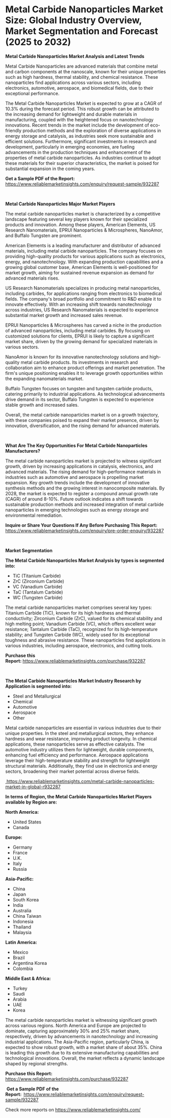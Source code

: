 <p><h1>Metal Carbide Nanoparticles Market Size: Global Industry Overview, Market Segmentation and Forecast (2025 to 2032)</h1></p><p><strong>Metal Carbide Nanoparticles Market Analysis and Latest Trends</strong></p>
<p><p>Metal Carbide Nanoparticles are advanced materials that combine metal and carbon components at the nanoscale, known for their unique properties such as high hardness, thermal stability, and chemical resistance. These nanoparticles find applications across various sectors, including electronics, automotive, aerospace, and biomedical fields, due to their exceptional performance.</p><p>The Metal Carbide Nanoparticles Market is expected to grow at a CAGR of 10.3% during the forecast period. This robust growth can be attributed to the increasing demand for lightweight and durable materials in manufacturing, coupled with the heightened focus on nanotechnology innovations. Recent trends in the market include the development of eco-friendly production methods and the exploration of diverse applications in energy storage and catalysis, as industries seek more sustainable and efficient solutions. Furthermore, significant investments in research and development, particularly in emerging economies, are fueling advancements in the production techniques and enhancement of the properties of metal carbide nanoparticles. As industries continue to adopt these materials for their superior characteristics, the market is poised for substantial expansion in the coming years.</p></p>
<p><strong>Get a Sample PDF of the Report:&nbsp;</strong> <a href="https://www.reliablemarketinsights.com/enquiry/request-sample/932287?utm_campaign=2002&utm_medium=2&utm_source=Github&utm_content=ia&utm_term=21032025&utm_id=metal-carbide-nanoparticles">https://www.reliablemarketinsights.com/enquiry/request-sample/932287</a></p>
<p>&nbsp;</p>
<p><strong>Metal Carbide Nanoparticles Major Market Players</strong></p>
<p><p>The metal carbide nanoparticles market is characterized by a competitive landscape featuring several key players known for their specialized products and innovation. Among these players, American Elements, US Research Nanomaterials, EPRUI Nanoparticles & Microspheres, NanoAmor, and Buffalo Tungsten are prominent.</p><p>American Elements is a leading manufacturer and distributor of advanced materials, including metal carbide nanoparticles. The company focuses on providing high-quality products for various applications such as electronics, energy, and nanotechnology. With expanding production capabilities and a growing global customer base, American Elements is well-positioned for market growth, aiming for sustained revenue expansion as demand for advanced materials rises.</p><p>US Research Nanomaterials specializes in producing metal nanoparticles, including carbides, for applications ranging from electronics to biomedical fields. The company's broad portfolio and commitment to R&D enable it to innovate effectively. With an increasing shift towards nanotechnology across industries, US Research Nanomaterials is expected to experience substantial market growth and increased sales revenue.</p><p>EPRUI Nanoparticles & Microspheres has carved a niche in the production of advanced nanoparticles, including metal carbides. By focusing on customized solutions for clients, EPRUI is likely to capture a significant market share, driven by the growing demand for specialized materials in various sectors.</p><p>NanoAmor is known for its innovative nanotechnology solutions and high-quality metal carbide products. Its investments in research and collaboration aim to enhance product offerings and market penetration. The firm's unique positioning enables it to leverage growth opportunities within the expanding nanomaterials market.</p><p>Buffalo Tungsten focuses on tungsten and tungsten carbide products, catering primarily to industrial applications. As technological advancements drive demand in its sector, Buffalo Tungsten is expected to experience stable growth and increased sales.</p><p>Overall, the metal carbide nanoparticles market is on a growth trajectory, with these companies poised to expand their market presence, driven by innovation, diversification, and the rising demand for advanced materials.</p></p>
<p>&nbsp;</p>
<p><strong>What Are The Key Opportunities For Metal Carbide Nanoparticles Manufacturers?</strong></p>
<p><p>The metal carbide nanoparticles market is projected to witness significant growth, driven by increasing applications in catalysis, electronics, and advanced materials. The rising demand for high-performance materials in industries such as automotive and aerospace is propelling market expansion. Key growth trends include the development of innovative synthesis methods and the growing interest in nanocomposite materials. By 2028, the market is expected to register a compound annual growth rate (CAGR) of around 8-10%. Future outlook indicates a shift towards sustainable production methods and increased integration of metal carbide nanoparticles in emerging technologies such as energy storage and environmental remediation.</p></p>
<p><strong>Inquire or Share Your Questions If Any Before Purchasing This Report:</strong> <a href="https://www.reliablemarketinsights.com/enquiry/pre-order-enquiry/932287?utm_campaign=2002&utm_medium=2&utm_source=Github&utm_content=ia&utm_term=21032025&utm_id=metal-carbide-nanoparticles">https://www.reliablemarketinsights.com/enquiry/pre-order-enquiry/932287</a></p>
<p>&nbsp;</p>
<p><strong>Market Segmentation</strong></p>
<p><strong>The Metal Carbide Nanoparticles Market Analysis by types is segmented into:</strong></p>
<p><ul><li>TiC (Titanium Carbide)</li><li>ZrC (Zirconium Carbide)</li><li>VC (Vanadium Carbide)</li><li>TaC (Tantalum Carbide)</li><li>WC (Tungsten Carbide)</li></ul></p>
<p><p>The metal carbide nanoparticles market comprises several key types: Titanium Carbide (TiC), known for its high hardness and thermal conductivity; Zirconium Carbide (ZrC), valued for its chemical stability and high melting point; Vanadium Carbide (VC), which offers excellent wear resistance; Tantalum Carbide (TaC), recognized for its high-temperature stability; and Tungsten Carbide (WC), widely used for its exceptional toughness and abrasive resistance. These nanoparticles find applications in various industries, including aerospace, electronics, and cutting tools.</p></p>
<p><strong>Purchase this Report:&nbsp;</strong><a href="https://www.reliablemarketinsights.com/purchase/932287?utm_campaign=2002&utm_medium=2&utm_source=Github&utm_content=ia&utm_term=21032025&utm_id=metal-carbide-nanoparticles">https://www.reliablemarketinsights.com/purchase/932287</a></p>
<p>&nbsp;</p>
<p><strong>The Metal Carbide Nanoparticles Market Industry Research by Application is segmented into:</strong></p>
<p><ul><li>Steel and Metallurgical</li><li>Chemical</li><li>Automotive</li><li>Aerospace</li><li>Other</li></ul></p>
<p><p>Metal carbide nanoparticles are essential in various industries due to their unique properties. In the steel and metallurgical sectors, they enhance hardness and wear resistance, improving product longevity. In chemical applications, these nanoparticles serve as effective catalysts. The automotive industry utilizes them for lightweight, durable components, enhancing fuel efficiency and performance. Aerospace applications leverage their high-temperature stability and strength for lightweight structural materials. Additionally, they find use in electronics and energy sectors, broadening their market potential across diverse fields.</p></p>
<p><a href="https://www.reliablemarketinsights.com/metal-carbide-nanoparticles-market-in-global-r932287?utm_campaign=2002&utm_medium=2&utm_source=Github&utm_content=ia&utm_term=21032025&utm_id=metal-carbide-nanoparticles">&nbsp;https://www.reliablemarketinsights.com/metal-carbide-nanoparticles-market-in-global-r932287</a></p>
<p><strong>In terms of Region, the Metal Carbide Nanoparticles Market Players available by Region are:</strong></p>
<p>
    <p> <strong> North America: </strong>
        <ul>
            <li>United States</li>
            <li>Canada</li>
        </ul>
        </p> 
    <p> <strong> Europe: </strong>
        <ul>
            <li>Germany</li>
            <li>France</li>
            <li>U.K.</li>
            <li>Italy</li>
            <li>Russia</li>
        </ul>
        </p> 
    <p> <strong> Asia-Pacific: </strong>
        <ul>
            <li>China</li>
            <li>Japan</li>
            <li>South Korea</li>
            <li>India</li>
            <li>Australia</li>
            <li>China Taiwan</li>
            <li>Indonesia</li>
            <li>Thailand</li>
            <li>Malaysia</li>
        </ul>
        </p> 
    <p> <strong> Latin America: </strong>
        <ul>
            <li>Mexico</li>
            <li>Brazil</li>
            <li>Argentina Korea</li>
            <li>Colombia</li>
        </ul>
        </p> 
    <p> <strong> Middle East & Africa: </strong>
        <ul>
            <li>Turkey</li>
            <li>Saudi</li>
            <li>Arabia</li>
            <li>UAE</li>
            <li>Korea</li>
        </ul>
    </p>
    </p>
<p><p>The metal carbide nanoparticles market is witnessing significant growth across various regions. North America and Europe are projected to dominate, capturing approximately 30% and 25% market share, respectively, driven by advancements in nanotechnology and increasing industrial applications. The Asia-Pacific region, particularly China, is expected to show robust growth, with a market share of about 35%. China is leading this growth due to its extensive manufacturing capabilities and technological innovations. Overall, the market reflects a dynamic landscape shaped by regional strengths.</p></p>
<p><strong>Purchase this Report: </strong><a href="https://www.reliablemarketinsights.com/purchase/932287?utm_campaign=2002&utm_medium=2&utm_source=Github&utm_content=ia&utm_term=21032025&utm_id=metal-carbide-nanoparticles">https://www.reliablemarketinsights.com/purchase/932287</a></p>
<p>&nbsp;<strong>Get a Sample PDF of the Report:&nbsp;&nbsp;</strong><a href="https://www.reliablemarketinsights.com/enquiry/request-sample/932287?utm_campaign=2002&utm_medium=2&utm_source=Github&utm_content=ia&utm_term=21032025&utm_id=metal-carbide-nanoparticles">https://www.reliablemarketinsights.com/enquiry/request-sample/932287</a></p>
<p><strong></strong></p>
<p>Check more reports on <a href="https://www.reliablemarketinsights.com/?utm_campaign=2002&utm_medium=2&utm_source=Github&utm_content=ia&utm_term=21032025&utm_id=metal-carbide-nanoparticles">https://www.reliablemarketinsights.com/</a></p>